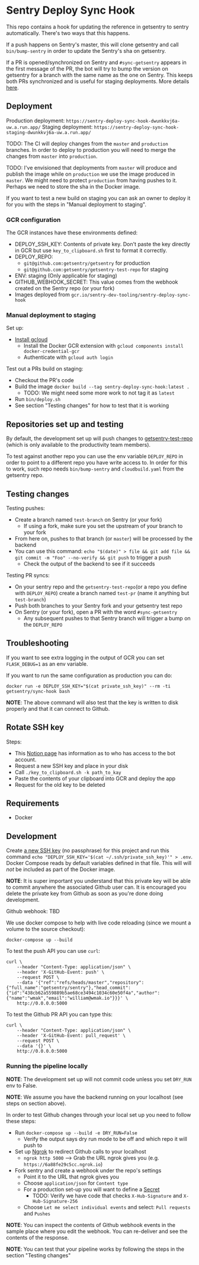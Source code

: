 # Sentry Deploy Sync Hook

This repo contains a hook for updating the reference in getsentry to sentry automatically. There's two ways that this happens.

If a push happens on Sentry's master, this will clone getsentry and call `bin/bump-sentry` in order to update
the Sentry's sha on getsentry.

If a PR is opened/synchronized on Sentry and `#sync-getsentry` appears in the first message of the PR, the bot will try to bump the version on getsentry for a branch with the same name as the one on Sentry. This keeps both PRs synchronized and is useful for staging deployments. More details [here](https://www.notion.so/sentry/sync-getsentry-95a32dabe03b467bb3ec5fa0e20491e5).

## Deployment

Production deployment: `https://sentry-deploy-sync-hook-dwunkkvj6a-uw.a.run.app/`
Staging deployment: `https://sentry-deploy-sync-hook-staging-dwunkkvj6a-uw.a.run.app/`

TODO: The CI will deploy changes from the `master` and `production` branches.
In order to deploy to production you will need to merge the changes from `master` into `production`.

TODO: I've envisioned that deployments from `master` will produce and publish the image while on `production` we use the image produced in `master`. We might need to protect `production` from having pushes to it. Perhaps we need to store the sha in the Docker image.

If you want to test a new build on staging you can ask an owner to deploy it for you with the steps in "Manual deployment to staging".

### GCR configuration

The GCR instances have these environments defined:

- DEPLOY_SSH_KEY: Contents of private key. Don't paste the key directly in GCR but use `key_to_clipboard.sh` first to format it correctly.
- DEPLOY_REPO:
  - `git@github.com:getsentry/getsentry` for production
  - `git@github.com:getsentry/getsentry-test-repo` for staging
- ENV: staging (Only applicable for staging)
- GITHUB_WEBHOOK_SECRET: This value comes from the webhook created on the Sentry repo (or your fork)
- Images deployed from `gcr.io/sentry-dev-tooling/sentry-deploy-sync-hook`

### Manual deployment to staging

Set up:

- [Install gcloud](https://cloud.google.com/sdk/docs/install)
  - Install the Docker GCR extension with `gcloud components install docker-credential-gcr`
  - Authenticate with `gcloud auth login`

Test out a PRs build on staging:

- Checkout the PR's code
- Build the image `docker build --tag sentry-deploy-sync-hook:latest .`
  - TODO: We might need some more work to not tag it as `latest`
- Run `bin/deploy.sh`
- See section "Testing changes" for how to test that it is working

## Repositories set up and testing

By default, the development set up will push changes to [getsentry-test-repo](https://github.com/getsentry/getsentry-test-repo) (which is only available to the productivity team members).

To test against another repo you can use the env variable `DEPLOY_REPO` in order to point to a different repo you have write access to. In order for this to work, such repo needs `bin/bump-sentry` and `cloudbuild.yaml` from the getsentry repo.

## Testing changes

Testing pushes:

- Create a branch named `test-branch` on Sentry (or your fork)
  - If using a fork, make sure you set the upstream of your branch to your fork
- From here on, pushes to that branch (or `master`) will be processed by the backend
- You can use this command: `echo "$(date)" > file && git add file && git commit -m "Foo" --no-verify && git push` to trigger a push
  - Check the output of the backend to see if it succeeds

Testing PR syncs:

- On your sentry repo and the `getsentry-test-repo`(or a repo you define with `DEPLOY_REPO`) create a branch named `test-pr` (name it anything but `test-branch`)
- Push both branches to your Sentry fork and your getsentry test repo
- On Sentry (or your fork), open a PR with the word `#sync-getsentry`
  - Any subsequent pushes to that Sentry branch will trigger a bump on the `DEPLOY_REPO`

## Troubleshooting

If you want to see extra logging in the output of GCR you can set `FLASK_DEBUG=1` as an env variable.

If you want to run the same configuration as production you can do:

```shell
docker run -e DEPLOY_SSH_KEY="$(cat private_ssh_key)" --rm -ti getsentry/sync-hook bash
```

**NOTE**: The above command will also test that the key is written to disk properly and that it can connect to Github.

## Rotate SSH key

Steps:

- This [Notion page](https://www.notion.so/sentry/Bot-Accounts-beea0fc35473453ab50e05e6e4d1d02d) has information as to who has access to the bot account.
- Request a new SSH key and place in your disk
- Call `./key_to_clipboard.sh -k path_to_kay`
- Paste the contents of your clipboard into GCR and deploy the app
- Request for the old key to be deleted

## Requirements

- Docker

## Development

Create [a new SSH key](https://github.com/settings/keys) (no passphrase) for this project and run this command `echo "DEPLOY_SSH_KEY='$(cat ~/.ssh/private_ssh_key)'" > .env`. Docker Compose reads by default variables defined in that file. This will will _not_ be included as part of the Docker image.

**NOTE**: It is super important you understand that this private key will be able to commit anywhere the associated Github user can. It is encouraged you delete the private key from Github as soon as you're done doing development.

Github webhook: TBD

We use docker compose to help with live code reloading (since we mount a volume to the source checkout):

```shell
docker-compose up --build
```

To test the push API you can use `curl`:

```shell
curl \
    --header "Content-Type: application/json" \
    --header 'X-GitHub-Event: push' \
    --request POST \
    --data '{"ref":"refs/heads/master","repository":{"full_name":"getsentry/sentry"},"head_commit":{"id":"438cb62a559889b5ae68ce3494c1034c60e50f4a","author":{"name":"wmak","email":"william@wmak.io"}}}' \
    http://0.0.0.0:5000
```

To test the Github PR API you can type this:

```shell
curl \
    --header "Content-Type: application/json" \
    --header 'X-GitHub-Event: pull_request' \
    --request POST \
    --data '{}' \
    http://0.0.0.0:5000
```

### Running the pipeline locally

**NOTE**: The development set up will not commit code unless you set `DRY_RUN` env to False.

**NOTE**: We assume you have the backend running on your localhost (see steps on section above).

In order to test Github changes through your local set up you need to follow these steps:

- Run `docker-compose up --build -e DRY_RUN=False`
  - Verify the output says dry run mode to be off and which repo it will push to
- Set up [Ngrok](https://ngrok.io/) to redirect Github calls to your localhost
  - `ngrok http 5000` --> Grab the URL ngrok gives you (e.g. `https://6a88fe29c5cc.ngrok.io`)
- Fork sentry and create a webhook under the repo's settings
  - Point it to the URL that ngrok gives you
  - Choose `application/json` for `Content type`
  - For a production set-up you will want to define a [Secret](https://docs.github.com/en/developers/webhooks-and-events/creating-webhooks#secret)
    - TODO: Verify we have code that checks `X-Hub-Signature` and `X-Hub-Signature-256`
  - Choose `Let me select individual events` and select: `Pull requests` and `Pushes`

**NOTE**: You can inspect the contents of Github webhook events in the sample place where you edit the webhook. You can re-deliver and see the contents of the response.

**NOTE**: You can test that your pipeline works by following the steps in the section "Testing changes"
